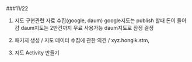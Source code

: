 
###11/22
 1. 지도 구현관련 자료 수집(google, daum)
 google지도는 publish 할때 돈이 들어감
 daum지도는 2만건까지 무료 사용가능
 daum지도로 잠정 결정
 
 2. 패키지 생성 / 지도 데이터 수집에 관한 의견 / 
 xyz.hongik.stm, 
 3. 지도 Activity 만들기 
